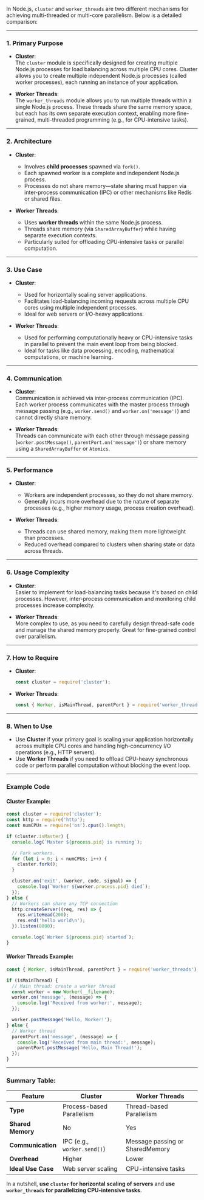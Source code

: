 In Node.js, `cluster` and `worker_threads` are two different mechanisms for achieving multi-threaded or multi-core parallelism. Below is a detailed comparison:

---

### 1. **Primary Purpose**
- **Cluster**:  
  The `cluster` module is specifically designed for creating multiple Node.js processes for load balancing across multiple CPU cores. Cluster allows you to create multiple independent Node.js processes (called worker processes), each running an instance of your application.

- **Worker Threads**:  
  The `worker_threads` module allows you to run multiple threads within a single Node.js process. These threads share the same memory space, but each has its own separate execution context, enabling more fine-grained, multi-threaded programming (e.g., for CPU-intensive tasks).

---

### 2. **Architecture**
- **Cluster**:  
  - Involves **child processes** spawned via `fork()`.
  - Each spawned worker is a complete and independent Node.js process.
  - Processes do not share memory—state sharing must happen via inter-process communication (IPC) or other mechanisms like Redis or shared files.

- **Worker Threads**:  
  - Uses **worker threads** within the same Node.js process.
  - Threads share memory (via `SharedArrayBuffer`) while having separate execution contexts.
  - Particularly suited for offloading CPU-intensive tasks or parallel computation.

---

### 3. **Use Case**
- **Cluster**:
  - Used for horizontally scaling server applications.
  - Facilitates load-balancing incoming requests across multiple CPU cores using multiple independent processes.
  - Ideal for web servers or I/O-heavy applications.

- **Worker Threads**:
  - Used for performing computationally heavy or CPU-intensive tasks in parallel to prevent the main event loop from being blocked.
  - Ideal for tasks like data processing, encoding, mathematical computations, or machine learning.

---

### 4. **Communication**
- **Cluster**:  
  Communication is achieved via inter-process communication (IPC). Each worker process communicates with the master process through message passing (e.g., `worker.send()` and `worker.on('message')`) and cannot directly share memory.

- **Worker Threads**:  
  Threads can communicate with each other through message passing (`worker.postMessage()`, `parentPort.on('message')`) or share memory using a `SharedArrayBuffer` or `Atomics`.

---

### 5. **Performance**
- **Cluster**:
  - Workers are independent processes, so they do not share memory.
  - Generally incurs more overhead due to the nature of separate processes (e.g., higher memory usage, process creation overhead).

- **Worker Threads**:
  - Threads can use shared memory, making them more lightweight than processes.
  - Reduced overhead compared to clusters when sharing state or data across threads.

---

### 6. **Usage Complexity**
- **Cluster**:  
  Easier to implement for load-balancing tasks because it's based on child processes. However, inter-process communication and monitoring child processes increase complexity.

- **Worker Threads**:  
  More complex to use, as you need to carefully design thread-safe code and manage the shared memory properly. Great for fine-grained control over parallelism.

---

### 7. **How to Require**
- **Cluster**:  
  ```javascript
  const cluster = require('cluster');
  ```
  
- **Worker Threads**:  
  ```javascript
  const { Worker, isMainThread, parentPort } = require('worker_threads');
  ```

---

### 8. **When to Use**
- Use **Cluster** if your primary goal is scaling your application horizontally across multiple CPU cores and handling high-concurrency I/O operations (e.g., HTTP servers).
- Use **Worker Threads** if you need to offload CPU-heavy synchronous code or perform parallel computation without blocking the event loop.

---

### Example Code
#### Cluster Example:
```javascript
const cluster = require('cluster');
const http = require('http');
const numCPUs = require('os').cpus().length;

if (cluster.isMaster) {
  console.log(`Master ${process.pid} is running`);

  // Fork workers.
  for (let i = 0; i < numCPUs; i++) {
    cluster.fork();
  }

  cluster.on('exit', (worker, code, signal) => {
    console.log(`Worker ${worker.process.pid} died`);
  });
} else {
  // Workers can share any TCP connection
  http.createServer((req, res) => {
    res.writeHead(200);
    res.end('hello world\n');
  }).listen(8000);

  console.log(`Worker ${process.pid} started`);
}
```

#### Worker Threads Example:
```javascript
const { Worker, isMainThread, parentPort } = require('worker_threads');

if (isMainThread) {
  // Main thread: create a worker thread
  const worker = new Worker(__filename);
  worker.on('message', (message) => {
    console.log('Received from worker:', message);
  });

  worker.postMessage('Hello, Worker!');
} else {
  // Worker thread
  parentPort.on('message', (message) => {
    console.log('Received from main thread:', message);
    parentPort.postMessage('Hello, Main Thread!');
  });
}
```

---

### Summary Table:
| Feature                  | Cluster                       | Worker Threads                 |
|--------------------------|-------------------------------|---------------------------------|
| **Type**                 | Process-based Parallelism     | Thread-based Parallelism       |
| **Shared Memory**        | No                            | Yes                            |
| **Communication**        | IPC (e.g., `worker.send()`)   | Message passing or SharedMemory|
| **Overhead**             | Higher                        | Lower                          |
| **Ideal Use Case**       | Web server scaling            | CPU-intensive tasks            |

In a nutshell, **use `cluster` for horizontal scaling of servers** and **use `worker_threads` for parallelizing CPU-intensive tasks**.